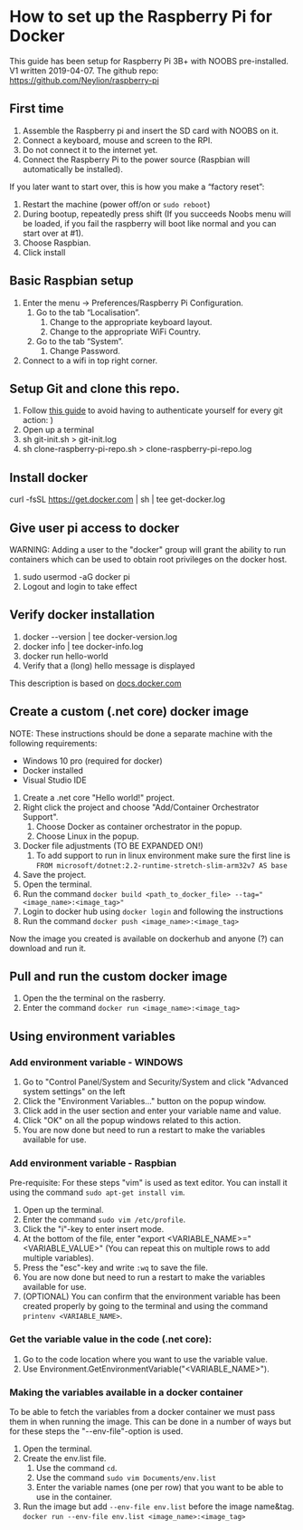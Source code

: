 # How to set up the Raspberry Pi for Docker
This guide has been setup for Raspberry Pi 3B+ with NOOBS pre-installed. V1 written 2019-04-07.
The github repo: https://github.com/Neylion/raspberry-pi

## First time
1. Assemble the Raspberry pi and insert the SD card with NOOBS on it.
2. Connect a keyboard, mouse and screen to the RPI.
3. Do not connect it to the internet yet.
4. Connect the Raspberry Pi to the power source (Raspbian will automatically be installed).

If you later want to start over, this is how you make a “factory reset”:

1. Restart the machine (power off/on or `sudo reboot`)
2. During bootup, repeatedly press shift (If you succeeds Noobs menu will be loaded, if you fail the raspberry will boot like normal and you can start over at #1).
3. Choose Raspbian.
4. Click install

## Basic Raspbian setup
1. Enter the menu -> Preferences/Raspberry Pi Configuration.
    1. Go to the tab “Localisation”.
        1. Change to the appropriate keyboard layout.
        2. Change to the appropriate WiFi Country.
    2. Go to the tab “System”.
        1. Change Password.
2. Connect to a wifi in top right corner.

## Setup Git and clone this repo.
1. Follow [this guide](https://stackoverflow.com/questions/8588768/how-do-i-avoid-the-specification-of-the-username-and-password-at-every-git-push) to avoid having to authenticate yourself for every git action: )
2. Open up a terminal
3. sh git-init.sh > git-init.log
4. sh clone-raspberry-pi-repo.sh > clone-raspberry-pi-repo.log

## Install docker

curl -fsSL https://get.docker.com | sh | tee get-docker.log

## Give user pi access to docker

WARNING: Adding a user to the "docker" group will grant the ability to run containers which can be used to obtain root privileges on the docker host.

1. sudo usermod -aG docker pi
2. Logout and login to take effect

## Verify docker installation

1. docker --version | tee docker-version.log
2. docker info | tee docker-info.log
2. docker run hello-world
3. Verify that a (long) hello message is displayed

This description is based on [docs.docker.com](https://docs.docker.com/get-started/)

## Create a custom (.net core) docker image
NOTE: These instructions should be done a separate machine with the following requirements:
- Windows 10 pro (required for docker)
- Docker installed
- Visual Studio IDE

1. Create a .net core "Hello world!" project.
2. Right click the project and choose "Add/Container Orchestrator Support".
      1. Choose Docker as container orchestrator in the popup.
      2. Choose Linux in the popup.
4. Docker file adjustments (TO BE EXPANDED ON!)
      1. To add support to run in linux environment make sure the first line is ``FROM microsoft/dotnet:2.2-runtime-stretch-slim-arm32v7 AS base``
5. Save the project.
6. Open the terminal.
7. Run the command ``docker build <path_to_docker_file> --tag="<image_name>:<image_tag>"``
8. Login to docker hub using ``docker login`` and following the instructions
9. Run the command ``docker push <image_name>:<image_tag>``

Now the image you created is available on dockerhub and anyone (?) can download and run it.

## Pull and run the custom docker image

1. Open the the terminal on the rasberry.
2. Enter the command ``docker run <image_name>:<image_tag>``

## Using environment variables

### Add environment variable - WINDOWS
1. Go to "Control Panel/System and Security/System and click "Advanced system settings" on the left
2. Click the "Environment Variables..." button on the popup window.
3. Click add in the user section and enter your variable name and value.
4. Click "OK" on all the popup windows related to this action.
5. You are now done but need to run a restart to make the variables available for use.

### Add environment variable - Raspbian
Pre-requisite: For these steps "vim" is used as text editor. You can install it using the command ``sudo apt-get install vim``.

1. Open up the terminal.
2. Enter the command ``sudo vim /etc/profile``.
3. Click the "i"-key to enter insert mode.
4. At the bottom of the file, enter "export <VARIABLE_NAME>="<VARIABLE_VALUE>" (You can repeat this on multiple rows to add multiple variables).
5. Press the "esc"-key and write ``:wq`` to save the file.
6. You are now done but need to run a restart to make the variables available for use.
7. (OPTIONAL) You can confirm that the environment variable has been created properly by going to the terminal and using the command ``printenv <VARIABLE_NAME>``.

### Get the variable value in the code (.net core):
1. Go to the code location where you want to use the variable value.
2. Use Environment.GetEnvironmentVariable("<VARIABLE_NAME>").

### Making the variables available in a docker container
To be able to fetch the variables from a docker container we must pass them in when running the image. This can be done in a number of ways but for these steps the "--env-file"-option is used.

1. Open the terminal.
2. Create the env.list file.
      1. Use the command ``cd``.
      2. Use the command ``sudo vim Documents/env.list``
      3. Enter the variable names (one per row) that you want to be able to use in the container.
3. Run the image but add ``--env-file env.list`` before the image name&tag. ``docker run --env-file env.list <image_name>:<image_tag>``
